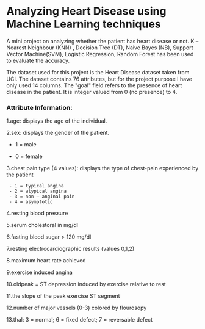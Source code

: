 # Analyzing Heart Disease using Machine Learning techniques
A mini project on analyzing whether the patient has heart disease or not.
 K –Nearest Neighbour (KNN) , Decision Tree (DT), Naive Bayes (NB), Support Vector Machine(SVM), Logistic Regression, Random Forest has been used to evaluate the accuracy.

The dataset used for this project is the Heart Disease dataset taken from UCI. The dataset contains 76 attributes, but for the project purpose I have only used 14 columns. The "goal" field refers to the presence of heart disease in the patient. It is integer valued from 0 (no presence) to 4.

### Attribute Information:

1.age: displays the age of the individual.

2.sex: displays the gender of the patient. 

   - 1 = male
   
   - 0 = female

3.chest pain type (4 values): displays the type of chest-pain experienced by the patient

     - 1 = typical angina
     - 2 = atypical angina
     - 3 = non — anginal pain
     - 4 = asymptotic

4.resting blood pressure

5.serum cholestoral in mg/dl

6.fasting blood sugar > 120 mg/dl

7.resting electrocardiographic results (values 0,1,2)

8.maximum heart rate achieved

9.exercise induced angina

10.oldpeak = ST depression induced by exercise relative to rest

11.the slope of the peak exercise ST segment

12.number of major vessels (0-3) colored by flourosopy

13.thal: 3 = normal; 6 = fixed defect; 7 = reversable defect
